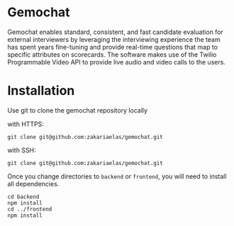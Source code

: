 # Gemochat

Gemochat enables standard, consistent, and fast candidate evaluation for external interviewers by leveraging the interviewing experience the team has spent years fine-tuning and provide real-time questions that map to specific attributes on scorecards.
The software makes use of the Twilio Programmable Video API to provide live audio and video calls to the users.

# Installation

Use git to clone the gemochat repository locally

with HTTPS:

```
git clone git@github.com:zakariaelas/gemochat.git
```

with SSH:

```
git clone git@github.com:zakariaelas/gemochat.git
```

Once you change directories to `backend` or `frontend`, you will need to install all dependencies.

```
cd backend
npm install
cd ../frontend
npm install
```
